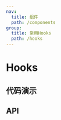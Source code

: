 ```yaml
---
nav:
  title: 组件
  path: /components
group:
  title: 常用Hooks
  path: /hooks
---
```


# Hooks

## 代码演示

## API
